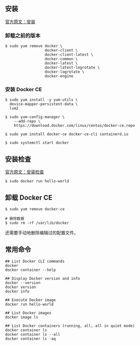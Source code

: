 ## 安装

[官方原文：安装](https://docs.docker.com/install/)

### 卸载之前的版本

```shell
$ sudo yum remove docker \
                  docker-client \
                  docker-client-latest \
                  docker-common \
                  docker-latest \
                  docker-latest-logrotate \
                  docker-logrotate \
                  docker-engine
```

### 安装 Docker CE

```shell
$ sudo yum install -y yum-utils \
  device-mapper-persistent-data \
  lvm2

$ sudo yum-config-manager \
    --add-repo \
    https://download.docker.com/linux/centos/docker-ce.repo
    
$ sudo yum install docker-ce docker-ce-cli containerd.io

$ sudo systemctl start docker
```

## 安装检查

[官方原文：安装检查](https://docs.docker.com/get-started/)

```shell
$ sudo docker run hello-world
```

## 卸载 Docker CE

```shell
$ sudo yum remove docker-ce

# 删除数据
$ sudo rm -rf /var/lib/docker
```

还需要手动地删除编辑过的配置文件。

## 常用命令

```shell
## List Docker CLI commands
docker
docker container --help

## Display Docker version and info
docker --version
docker version
docker info

## Execute Docker image
docker run hello-world

## List Docker images
docker image ls

## List Docker containers (running, all, all in quiet mode)
docker container ls
docker container ls --all
docker container ls -aq
```

